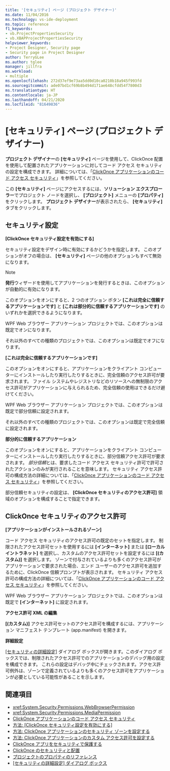 ```yaml
---
title: '[セキュリティ] ページ (プロジェクト デザイナー)'
ms.date: 11/04/2016
ms.technology: vs-ide-deployment
ms.topic: reference
f1_keywords:
- vb.ProjectPropertiesSecurity
- vb.XBAPProjectPropertiesSecurity
helpviewer_keywords:
- Project Designer, Security page
- Security page in Project Designer
author: TerryGLee
ms.author: tglee
manager: jillfra
ms.workload:
- multiple
ms.openlocfilehash: 272d37ef9e73aa5dd0d10ca0210b18a945f993fd
ms.sourcegitcommit: ade07bd1cf69b8b494d171ae648cfdd54f7800d3
ms.translationtype: HT
ms.contentlocale: ja-JP
ms.lasthandoff: 04/21/2020
ms.locfileid: "81649836"
---
```

# <a name="security-page-project-designer"></a>[セキュリティ] ページ (プロジェクト デザイナー)

**プロジェクト デザイナー**の **[セキュリティ]** ページを使用して、ClickOnce 配置を使用して配置されたアプリケーションに対してコード アクセス セキュリティの設定を構成できます。 詳細については、「[ClickOnce アプリケーションのコード アクセス セキュリティ](../../deployment/code-access-security-for-clickonce-applications.md)」を参照してください。

この **[セキュリティ]** ページにアクセスするには、**ソリューション エクスプローラー**でプロジェクト ノードを選択し、 **[プロジェクト]** メニューの **[プロパティ]** をクリックします。 **プロジェクト デザイナー**が表示されたら、 **[セキュリティ]** タブをクリックします。

## <a name="security-settings"></a>セキュリティ設定

 **[ClickOnce セキュリティ設定を有効にする]**

セキュリティ設定をデザイン時に有効にするかどうかを指定します。 このオプションがオフの場合は、 **[セキュリティ]** ページの他のオプションもすべて無効になります。

> [!NOTE]
> **発行**ウィザードを使用してアプリケーションを発行するときは、このオプションが自動的に有効になります。

このオプションをオンにすると、2 つのオプション ボタン **[これは完全に信頼するアプリケーションです]** と **[これは部分的に信頼するアプリケーションです]** のいずれかを選択できるようになります。

WPF Web ブラウザー アプリケーション プロジェクトでは、このオプションは既定でオンになります。

それ以外のすべての種類のプロジェクトでは、このオプションは既定でオフになります。

 **[これは完全に信頼するアプリケーションです]**

このオプションをオンにすると、アプリケーションをクライアント コンピューターにインストールしたり実行したりするときに、完全信頼のアクセス許可が要求されます。 ファイル システムやレジストリなどのリソースへの無制限のアクセス許可がアプリケーションに与えられるため、完全信頼の使用はできるだけ避けてください。

WPF Web ブラウザー アプリケーション プロジェクトでは、このオプションは既定で部分信頼に設定されます。

それ以外のすべての種類のプロジェクトでは、このオプションは既定で完全信頼に設定されます。

 **部分的に信頼するアプリケーション**

このオプションをオンにすると、アプリケーションをクライアント コンピューターにインストールしたり実行したりするときに、部分信頼アクセス許可が要求されます。 *部分信頼*とは、要求したコード アクセス セキュリティ許可で許可されたアクションのみが実行されることを意味します。 セキュリティ アクセス許可の構成方法の詳細については、「[ClickOnce アプリケーションのコード アクセス セキュリティ](../../deployment/code-access-security-for-clickonce-applications.md)」を参照してください。

部分信頼セキュリティの設定は、 **[ClickOnce セキュリティのアクセス許可]** 領域のオプションを構成することで指定できます。

## <a name="clickonce-security-permissions"></a>ClickOnce セキュリティのアクセス許可

 **[アプリケーションがインストールされるゾーン]**

コード アクセス セキュリティのアクセス許可の既定のセットを指定します。 制限されたアクセス許可セットを使用するには **[インターネット]** または **[ローカル イントラネット]** を選択し、カスタムのアクセス許可セットを設定するには **[(カスタム)]** を選択します。 ゾーンで付与されているよりも多くのアクセス許可がアプリケーションで要求された場合、エンド ユーザーのアクセス許可を追加するために、ClickOnce 信頼プロンプトが表示されます。 セキュリティ アクセス許可の構成方法の詳細については、「[ClickOnce アプリケーションのコード アクセス セキュリティ](../../deployment/code-access-security-for-clickonce-applications.md)」を参照してください。

WPF Web ブラウザー アプリケーション プロジェクトでは、このオプションは既定で **[インターネット]** に設定されます。

 **アクセス許可 XML の編集**

**[(カスタム)]** アクセス許可セットのアクセス許可を構成するには、アプリケーション マニフェスト テンプレート (app.manifest) を開きます。

 **詳細設定**

[[セキュリティの詳細設定]](../../ide/reference/advanced-security-settings-dialog-box.md) ダイアログ ボックスが開きます。このダイアログ ボックスでは、制限されたアクセス許可でのアプリケーションのデバッグ用の設定を構成できます。 これらの設定はデバッグ中にチェックされます。アクセス許可例外は、ゾーンで定義されているよりも多くのアクセス許可をアプリケーションが必要としている可能性があることを示します。

## <a name="see-also"></a>関連項目

- <xref:System.Security.Permissions.WebBrowserPermission>
- <xref:System.Security.Permissions.MediaPermission>
- [ClickOnce アプリケーションのコード アクセス セキュリティ](../../deployment/code-access-security-for-clickonce-applications.md)
- [方法: [ClickOnce セキュリティ設定を有効にする]](../../deployment/how-to-enable-clickonce-security-settings.md)
- [方法: ClickOnce アプリケーションのセキュリティ ゾーンを設定する](../../deployment/how-to-set-a-security-zone-for-a-clickonce-application.md)
- [方法: ClickOnce アプリケーションのカスタム アクセス許可を設定する](../../deployment/how-to-set-custom-permissions-for-a-clickonce-application.md)
- [ClickOnce アプリをセキュリティで保護する](../../deployment/securing-clickonce-applications.md)
- [ClickOnce のセキュリティと配置](../../deployment/clickonce-security-and-deployment.md)
- [プロジェクトのプロパティのリファレンス](../../ide/reference/project-properties-reference.md)
- [[セキュリティの詳細設定] ダイアログ ボックス](../../ide/reference/advanced-security-settings-dialog-box.md)
